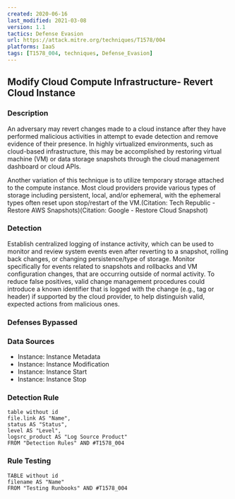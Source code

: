 ```yaml
---
created: 2020-06-16
last_modified: 2021-03-08
version: 1.1
tactics: Defense Evasion
url: https://attack.mitre.org/techniques/T1578/004
platforms: IaaS
tags: [T1578_004, techniques, Defense_Evasion]
---
```


## Modify Cloud Compute Infrastructure- Revert Cloud Instance

### Description

An adversary may revert changes made to a cloud instance after they have performed malicious activities in attempt to evade detection and remove evidence of their presence. In highly virtualized environments, such as cloud-based infrastructure, this may be accomplished by restoring virtual machine (VM) or data storage snapshots through the cloud management dashboard or cloud APIs.

Another variation of this technique is to utilize temporary storage attached to the compute instance. Most cloud providers provide various types of storage including persistent, local, and/or ephemeral, with the ephemeral types often reset upon stop/restart of the VM.(Citation: Tech Republic - Restore AWS Snapshots)(Citation: Google - Restore Cloud Snapshot)

### Detection

Establish centralized logging of instance activity, which can be used to monitor and review system events even after reverting to a snapshot, rolling back changes, or changing persistence/type of storage. Monitor specifically for events related to snapshots and rollbacks and VM configuration changes, that are occurring outside of normal activity. To reduce false positives, valid change management procedures could introduce a known identifier that is logged with the change (e.g., tag or header) if supported by the cloud provider, to help distinguish valid, expected actions from malicious ones.

### Defenses Bypassed



### Data Sources

  - Instance: Instance Metadata
  -  Instance: Instance Modification
  -  Instance: Instance Start
  -  Instance: Instance Stop
### Detection Rule

```dataview
table without id
file.link AS "Name",
status AS "Status",
level AS "Level",
logsrc_product AS "Log Source Product"
FROM "Detection Rules" AND #T1578_004
```

### Rule Testing

```dataview
TABLE without id
filename AS "Name"
FROM "Testing Runbooks" AND #T1578_004
```
